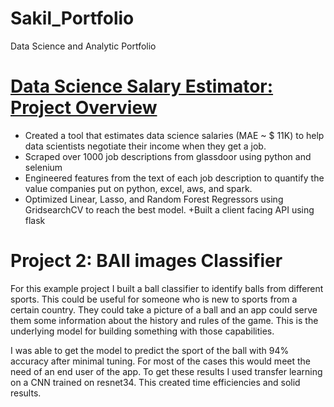 # Sakil_Portfolio
Data Science and Analytic Portfolio
# [Data Science Salary Estimator: Project Overview](https://sakil-mahmud0.github.io/Sakil_Portfolio/)
+ Created a tool that estimates data science salaries (MAE ~ $ 11K) to help data scientists negotiate their income when they get a job.
+ Scraped over 1000 job descriptions from glassdoor using python and selenium
+ Engineered features from the text of each job description to quantify the value companies put on python, excel, aws, and spark.
+ Optimized Linear, Lasso, and Random Forest Regressors using GridsearchCV to reach the best model.
+Built a client facing API using flask


# Project 2: BAll images Classifier
For this example project I built a ball classifier to identify balls from different sports. This could be useful for someone who is new to sports from a certain country. They could take a picture of a ball and an app could serve them some information about the history and rules of the game. This is the underlying model for building something with those capabilities.

I was able to get the model to predict the sport of the ball with 94% accuracy after minimal tuning. For most of the cases this would meet the need of an end user of the app. To get these results I used transfer learning on a CNN trained on resnet34. This created time efficiencies and solid results.
